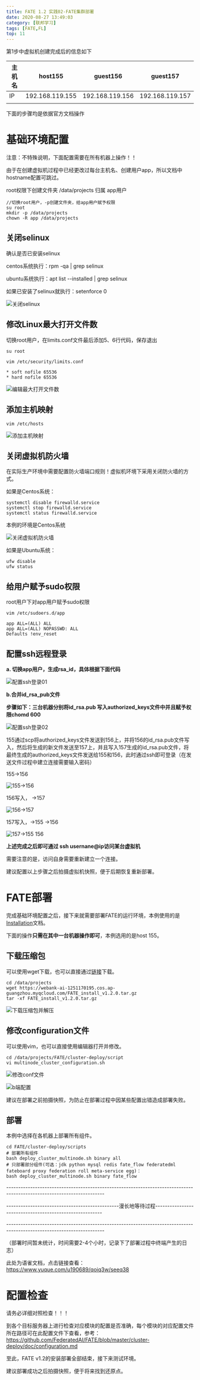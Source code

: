 ```yaml
---
title: FATE 1.2 实践02-FATE集群部署
date: 2020-08-27 13:49:03
category: [联邦学习]
tags: [FATE,FL]
top: 11
---
```




第1步中虚拟机创建完成后的信息如下



| 主机名 | host155         | guest156        | guest157        |
| ------ | --------------- | --------------- | --------------- |
| IP     | 192.168.119.155 | 192.168.119.156 | 192.168.119.157 |
|        |                 |                 |                 |



下面的步骤均是依据官方文档操作 



# 基础环境配置

注意：不特殊说明，下面配置需要在所有机器上操作！！



由于在创建虚拟机过程中已经更改过每台主机名、创建用户app，所以文档中hostname配置可跳过。

root权限下创建文件夹  /data/projects 归属 app用户



```
//切换root用户，-p创建文件夹，给app用户赋予权限
su root
mkdir -p /data/projects
chown -R app /data/projects
```



## 关闭selinux

确认是否已安装selinux

centos系统执行：rpm -qa | grep selinux

ubuntu系统执行：apt list --installed | grep selinux

如果已安装了selinux就执行：setenforce 0



![关闭selinux](https://s1.ax1x.com/2020/09/08/wQezx1.png)



## 修改Linux最大打开文件数

切换root用户，在limits.conf文件最后添加5、6行代码，保存退出



```
su root

vim /etc/security/limits.conf

* soft nofile 65536
* hard nofile 65536
```



![编辑最大打开文件数](https://s1.ax1x.com/2020/09/08/wQm9r6.md.png)





## 添加主机映射



```
vim /etc/hosts
```



![添加主机映射](https://s1.ax1x.com/2020/09/08/wQuTKI.png)



## 关闭虚拟机防火墙

在实际生产环境中需要配置防火墙端口规则！虚拟机环境下采用关闭防火墙的方式。

如果是Centos系统：



```
systemctl disable firewalld.service
systemctl stop firewalld.service
systemctl status firewalld.service
```

本例的环境是Centos系统

![关闭虚拟机防火墙](https://s1.ax1x.com/2020/09/08/wQmpKx.md.png)



如果是Ubuntu系统：



```
ufw disable
ufw status
```

## 给用户赋予sudo权限

root用户下对app用户赋予sudo权限



```
vim /etc/sudoers.d/app

app ALL=(ALL) ALL
app ALL=(ALL) NOPASSWD: ALL
Defaults !env_reset
```



## 配置ssh远程登录

**a. 切换app用户，生成rsa_id，具体根据下面代码**



![配置ssh登录01](https://s1.ax1x.com/2020/09/08/wQmCqK.png)



**b.合并id_rsa_pub文件**



**步骤如下：三台机器分别将id_rsa.pub 写入authorized_keys文件中并且赋予权限chomd 600**

![配置ssh登录02](https://s1.ax1x.com/2020/09/08/wQmZRA.png)



155通过scp将authorized_keys文件发送到156上，并将156的id_rsa.pub文件写入，然后将生成的新文件发送至157上，并且写入157生成的id_rsa.pub文件，将最终生成的authorized_keys文件发送给155和156，此时通过ssh即可登录（在发送文件过程中建立连接需要输入密码）



155->156

![155->156](https://s1.ax1x.com/2020/09/08/wQmexI.png)



156写入， ->157



![156->157](https://s1.ax1x.com/2020/09/08/wQu52d.png)



157写入，->155  ->156



![157->155 156](https://s1.ax1x.com/2020/09/08/wQuIxA.md.png)



**上述完成之后即可通过  ssh usernane@ip访问某台虚拟机**

需要注意的是，访问自身需要重新建立一个连接。



建议配置以上步骤之后拍摄虚拟机快照，便于后期恢复重新部署。



# FATE部署

完成基础环境配置之后，接下来就需要部署FATE的运行环境，本例使用的是[Installation](https://github.com/FederatedAI/FATE/blob/master/cluster-deploy/doc/Fate-cluster_deployment_guide_install_zh.md)文档。

下面的操作**只需在其中一台机器操作即可**，本例选用的是host 155。

## 下载压缩包

可以使用wget下载，也可以直接通过[链接](https://webank-ai-1251170195.cos.ap-guangzhou.myqcloud.com/FATE_install_v1.2.0.tar.gz)下载。

```
cd /data/projects
wget https://webank-ai-1251170195.cos.ap-guangzhou.myqcloud.com/FATE_install_v1.2.0.tar.gz
tar -xf FATE_install_v1.2.0.tar.gz
```



![下载压缩包并解压](https://s1.ax1x.com/2020/09/08/wQuhPe.png)

## 修改configuration文件

可以使用vim，也可以直接使用编辑器打开并修改。

```
cd /data/projects/FATE/cluster-deploy/script
vi multinode_cluster_configuration.sh
```



![修改conf文件](https://s1.ax1x.com/2020/09/08/wQu48H.png)

![b端配置](https://s1.ax1x.com/2020/09/08/wQuW5D.png)



建议在部署之前拍摄快照，为防止在部署过程中因某些配置出错造成部署失败。

## 部署

本例中选择在各机器上部署所有组件。

```
cd FATE/cluster-deploy/scripts
# 部署所有组件
bash deploy_cluster_multinode.sh binary all 
# 只部署部分组件(可选：jdk python mysql redis fate_flow federatedml fateboard proxy federation roll meta-service egg)：
bash deploy_cluster_multinode.sh binary fate_flow
```



\-----------------------------------------------------------------------------------------------------------------------

-----------------------------------------------漫长地等待过程--------------------------------------------------------

\-----------------------------------------------------------------------------------------------------------------------



（部署时间暂未统计，时间需要2-4个小时，记录下了部署过程中终端产生的日志）



此处为语雀文档，点击链接查看：<https://www.yuque.com/u190689/qoiq3w/seeq38>



# 配置检查

请务必详细对照检查！！！

到各个目标服务器上进行检查对应模块的配置是否准确，每个模块的对应配置文件所在路径可在此配置文件下查看，参考：<https://github.com/FederatedAI/FATE/blob/master/cluster-deploy/doc/configuration.md>





至此，FATE v1.2的安装部署全部结束，接下来测试环境。

建议部署成功之后拍摄快照，便于将来找到还原点。